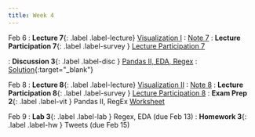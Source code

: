 ```yaml
---
title: Week 4
---
```


Feb 6
: **Lecture 7**{: .label .label-lecture} [Visualization I](lecture/lec07)
    : [Note 7](https://ds100.org/course-notes/visualization_1/visualization_1.html)
: **Lecture Participation 7**{: .label .label-survey } [Lecture Participation 7](https://app.sli.do/event/kyBZi8W6Xb72izwTmTaw59/embed/polls/a331b697-7021-4acc-b94f-32081e2e0f7c)

: **Discussion 3**{: .label .label-disc } [Pandas II, EDA, Regex](https://drive.google.com/file/d/1QkJSCLEi8dLjepXTn9k9sdQhNPodf0on/view)
    : [Solution](https://drive.google.com/file/d/1UhRo1135S0KzAv2iRqMVvUOSfm07Nx2u/view?usp=sharing){:target="_blank"}


Feb 8
: **Lecture 8**{: .label .label-lecture} [Visualization II](lecture/lec08)
    : [Note 8](https://ds100.org/course-notes/visualization_2/visualization_2.html)
: **Lecture Participation 8**{: .label .label-survey } [Lecture Participation 8](https://app.sli.do/event/xoDDAduNrUpYuFVXAuygxt/embed/polls/c5cd2c58-da34-45fc-b3b1-a53f386b5a22)
: **Exam Prep 2**{: .label .label-vit } Pandas II, RegEx [Worksheet](https://drive.google.com/file/d/1mojtbASPO8BrQG3He9EwkXl7zSCb6FvA/view?usp=drive_link)



Feb 9
: **Lab 3**{: .label .label-lab } Regex, EDA (due Feb 13)
: **Homework 3**{: .label .label-hw } Tweets (due Feb 15)